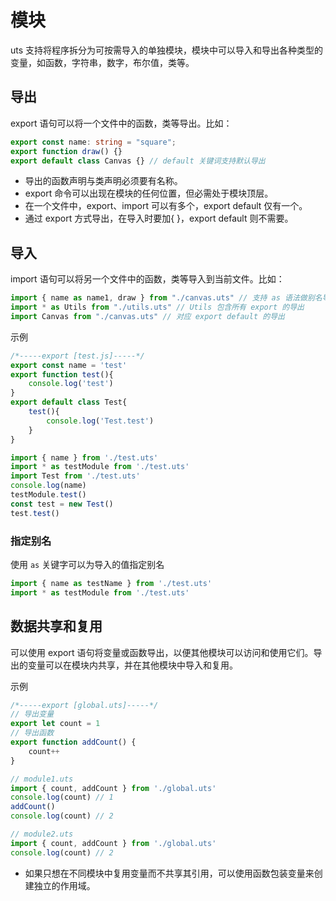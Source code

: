 # 模块

uts 支持将程序拆分为可按需导入的单独模块，模块中可以导入和导出各种类型的变量，如函数，字符串，数字，布尔值，类等。

## 导出

export 语句可以将一个文件中的函数，类等导出。比如：

```ts
export const name: string = "square";
export function draw() {}
export default class Canvas {} // default 关键词支持默认导出
```

- 导出的函数声明与类声明必须要有名称。
- export 命令可以出现在模块的任何位置，但必需处于模块顶层。
- 在一个文件中，export、import 可以有多个，export default 仅有一个。
- 通过 export 方式导出，在导入时要加{ }，export default 则不需要。

## 导入

import 语句可以将另一个文件中的函数，类等导入到当前文件。比如：

```ts
import { name as name1, draw } from "./canvas.uts" // 支持 as 语法做别名导入
import * as Utils from "./utils.uts" // Utils 包含所有 export 的导出
import Canvas from "./canvas.uts" // 对应 export default 的导出
```

示例

```ts
/*-----export [test.js]-----*/
export const name = 'test'
export function test(){
    console.log('test')
}
export default class Test{
    test(){
        console.log('Test.test')
    }
}
```

```ts
import { name } from './test.uts'
import * as testModule from './test.uts'
import Test from './test.uts'
console.log(name)
testModule.test()
const test = new Test()
test.test()
```

### 指定别名

使用 `as` 关键字可以为导入的值指定别名

```ts
import { name as testName } from './test.uts'
import * as testModule from './test.uts'
```

## 数据共享和复用

可以使用 export 语句将变量或函数导出，以便其他模块可以访问和使用它们。导出的变量可以在模块内共享，并在其他模块中导入和复用。

示例

```ts
/*-----export [global.uts]-----*/
// 导出变量
export let count = 1
// 导出函数
export function addCount() {
    count++
}
```

```ts
// module1.uts
import { count, addCount } from './global.uts'
console.log(count) // 1
addCount()
console.log(count) // 2

// module2.uts
import { count, addCount } from './global.uts'
console.log(count) // 2
```

- 如果只想在不同模块中复用变量而不共享其引用，可以使用函数包装变量来创建独立的作用域。
